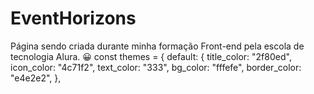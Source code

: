 # EventHorizons
Página sendo criada durante minha formação Front-end pela escola de tecnologia Alura.
:grinning: 
const themes = {
  default: {
    title_color: "2f80ed",
    icon_color: "4c71f2",
    text_color: "333",
    bg_color: "fffefe",
    border_color: "e4e2e2",
  },
